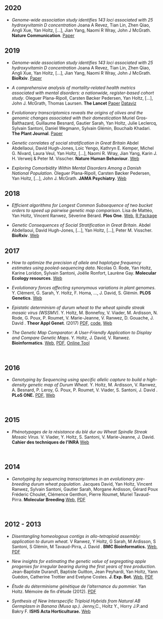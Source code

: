 ## 2020

- *Genome-wide association study identifies 143 loci associated with 25 hydroxyvitamin D concentration* Joana A Revez, Tian Lin, Zhen Qiao, Angli Xue,  Yan Holtz, [...], Jian Yang, Naomi R Wray, John J McGrath. **Nature Communication**. [Paper](https://www.nature.com/articles/s41467-020-15421-7)


## 2019

- *Genome-wide association study identifies 143 loci associated with 25 hydroxyvitamin D concentration* Joana A Revez, Tian Lin, Zhen Qiao, Angli Xue,  Yan Holtz, [...], Jian Yang, Naomi R Wray, John J McGrath. **BioRxiv**. [Paper](https://www.biorxiv.org/content/10.1101/860767v1)

- *A comprehensive analysis of mortality-related health metrics associated with mental disorders: a nationwide, register-based cohort study*. Oleguer Plana-Ripoll, Carsten Bøcker Pedersen, Yan Holtz, [...], John J. McGrath, Thomas Laursen. **The Lancet** [Paper](https://www.thelancet.com/journals/lancet/article/PIIS0140-6736(19)32316-5/fulltext) [Dataviz](https://holtzy.github.io/Mortality/)

- *Evolutionary transcriptomics reveals the origins of olives and the genomic changes associated with their domestication* Muriel Gros‐Balthazard, Guillaume Besnard, Gautier Sarah, Yan Holtz, Julie Leclercq, Sylvain Santoni, Daniel Wegmann, Sylvain Glémin, Bouchaib Khadari. **The Plant Journal**. [Paper](https://onlinelibrary.wiley.com/doi/full/10.1111/tpj.14435)

- *Genetic correlates of social stratification in Great Britain* Abdel Abdellaoui, David Hugh-Jones, Loic Yengo, Kathryn E. Kemper, Michel G. Nivard, Laura Veul, Yan Holtz, [...], Naomi R. Wray, Jian Yang, Karin J. H. Verweij & Peter M. Visscher. **Nature Human Behaviour**. [Web](https://www.nature.com/articles/s41562-019-0757-5)

- *Exploring Comorbidity Within Mental Disorders Among a Danish National Population*. Oleguer Plana-Ripoll, Carsten Bøcker Pedersen, Yan Holtz, [...], John J. McGrath. **JAMA Psychiatry**. [Web](https://jamanetwork.com/journals/jamapsychiatry/fullarticle/2720421)





## 2018

- *Efficient algorithms for Longest Common Subsequence of two bucket orders to speed up pairwise genetic map comparison*. Lisa de Mattéo, Yan Holtz, Vincent Ranwez, Sèverine Bérard. **Plos One**. [Web](https://journals.plos.org/plosone/article?id=10.1371/journal.pone.0208838), [R Package](https://github.com/holtzy/LCSLCIS)

- *Genetic Consequences of Social Stratification in Great Britain*. Abdel Abdellaoui, David Hugh-Jones, [...], Yan Holtz, [...], Peter M. Visscher. **BioRxiv**. [Web](https://www.biorxiv.org/content/early/2018/10/30/457515)




## 2017

- *How to optimize the precision of allele and haplotype frequency estimates using pooled-sequencing data*. Nicolas O. Rode, Yan Holtz, Karine Loridon, Sylvain Santoni, Joëlle Ronfort, Laurène Gay. **Molecular Ecology resources**. [Web](https://onlinelibrary.wiley.com/doi/abs/10.1111/1755-0998.12723)

- *Evolutionary forces affecting synonymous variations in plant genomes*. Y. Clément, G. Sarah, Y. Holtz, F. Homa, …, J. David, S. Glémin. **PLOS Genetics**. [Web](http://journals.plos.org/plosgenetics/article?id=10.1371/journal.pgen.1006799)

- *Epistatic determinism of durum wheat to the wheat spindle streak mosaic virus (WSSMV)*. Y. Holtz, M. Bonnefoy, V. Viader, M. Ardisson, N. Rode, G. Poux, P. Roumet, V. Marie-Jeanne, V. Ranwez, D. Gouache, J. David . **Theor Appl Genet**. (2017) [PDF](https://github.com/holtzy/Publication/blob/master/File/Wheat_WSSMV_HoltzEtAl.pdf), [code](https://github.com/holtzy/Publication-WSSMV-Resistance), [Web](https://link.springer.com/article/10.1007/s00122-017-2904-6)

- *The Genetic Map Comparator: A User-Friendly Application to Display and Compare Genetic Maps*. Y. Holtz, J. David, V. Ranwez. **Bioinformatics**. [Web](https://academic.oup.com/bioinformatics/article/33/9/1387/2908431), [PDF](https://github.com/holtzy/Publication/blob/master/File/GenMapComp_HoltzEtAl.pdf), [Online Tool](http://www.agap-sunshine.inra.fr/genmapcomp/)

<br>



## 2016

- *Genotyping by Sequencing using specific allelic capture to build a high-density genetic map of Durum Wheat.* Y. Holtz, M. Ardisson, V. Ranwez, A. Besnard, P. Leroy, G. Poux, P. Roumet, V. Viader, S. Santoni, J. David . **PLoS ONE.** [PDF](https://github.com/holtzy/Publication/blob/master/File/Capture_HoltzEtAl.pdf), [Web](http://journals.plos.org/plosone/article?id=10.1371/journal.pone.0154609)

<br>



## 2015

- *Phénotypages de la résistance du blé dur au Wheat Spindle Streak Mosaic Virus.* V. Viader, Y. Holtz, S. Santoni, V. Marie-Jeanne, J. David.  **Cahier des techniques de l’INRA** [Web](https://www6.inra.fr/cahier_des_techniques/Les-Cahiers-parus/Les-N-reguliers/20152/Cahier-N-85/Art1-ct85-2015)

<br>



## 2014

- *Genotyping by sequencing transcriptomes in an evolutionary pre-breeding durum wheat population.* Jacques David, Yan Holtz, Vincent Ranwez, Sylvain Santoni, Gautier Sarah, Morgane Ardisson, Gérard Poux Fréderic Choulet, Clémence Genthon, Pierre Roumet, Muriel Tavaud-Pirra. **Molecular Breeding** [Web](https://link.springer.com/article/10.1007/s11032-014-0179-z), [PDF](https://github.com/holtzy/Publication/blob/master/File/GenotBySeq_DavidEtAl.pdf)

<br>


## 2012 - 2013

- *Disentangling homeologous contigs in allo-tetraploid assembly: application to durum wheat.* V Ranwez, Y Holtz, G Sarah, M Ardisson, S Santoni, S Glémin, M Tavaud-Pirra, J. David . **BMC Bioinformatics.** [Web](https://bmcbioinformatics.biomedcentral.com/articles/10.1186/1471-2105-14-S15-S15), [PDF](https://github.com/holtzy/Publication/blob/master/File/HomeoSplitter_RanwezEtAl.pdf)

- *New insights for estimating the genetic value of segregating apple progenies for irregular bearing during the first years of tree production.*  Jean-Baptiste Durand1, Baptiste Guitton, Jean Peyhardi, Yan Holtz, Yann Guédon, Catherine Trottier and Evelyne Costes. **J. Exp. Bot.** [Web](https://academic.oup.com/jxb/article/64/16/5099/592814), [PDF](https://github.com/holtzy/Publication/blob/master/File/IrrBearing_DurandEtAl.pdf)

- *Étude du déterminisme génétique de l’alternance du pommier.*   Yan Holtz. Mémoire de fin d’étude (2012).  [PDF](https://github.com/holtzy/Publication/blob/master/File/MasterThesis_Holtz.pdf)

- *Synthesis of New Interspecific Triploid Hybrids from Natural AB Germplasm in Banana (Musa sp.).*  Jenny,C., Holtz Y., Horry J.P.and Bakry F. **ISHS Acta Horticulturae.** [Web](http://www.actahort.org/books/986/986_22.html)

<br>
